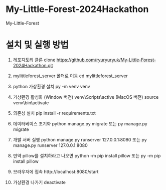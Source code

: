 # My-Little-Forest-2024Hackathon
My-Little-Forest

# 설치 및 실행 방법
1. 레포지토리 클론
clone https://github.com/ryuryuryuk/My-Little-Forest-2024Hackathon.git

2. mylittleforest_server 폴더로 이동
cd mylittleforest_server

3. python 가상환경 설치
py -m venv venv

4. 가상환경 활성화
(Window 버전) venv\Scripts\active 
(MacOS 버전) source venv\bin\activate

3. 의존성 설치
pip install -r requirements.txt

4. 데이터베이스 초기화
python manage.py migrate
또는 
py manage.py migrate


5. 개발 서버 실행
python manage.py runserver 127.0.0.1:8080
또는 
py manage.py runserver 127.0.0.1:8080

6. 만약 pillow를 설치하라고 나오면
python -m pip install pillow
또는
py -m pip install pillow

6. 브라우저에 접속
http://localhost:8080/start

7. 가상환경 나가기
deactivate
